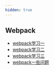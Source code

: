 ```yaml
---
hidden: true
---
```


## Webpack
* [webpack学习一](./webpack学习一.md)
* [webpack学习二](./webpack学习二.md)
* [webpack学习三](./webpack学习三.md)
* [webpack一些问题](./webpack一些问题.md)
